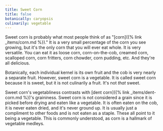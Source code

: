 ```yaml
---
title: Sweet Corn
title: false
botanically: caryopsis
culinarily: vegetable
---
```

Sweet corn is probably what most people think of as "[corn]({% link _items/corn.md %})." It is a very small percentage of the corn you see growing, but it's the only corn that you will ever eat whole. It is very versatile. You can eat it as loose corn, corn-on-the-cob, creamed corn, scalloped corn, corn fritters, corn chowder, corn pudding, etc. And they're all delicious.

Botanically, each individual kernel is its own fruit and the cob is very nearly a separate fruit. However, sweet corn is a vegetable. It is called sweet corn because it is sweet, but it is not culinarily a fruit. It's not *that* sweet.

Sweet corn's vegetabliness contrasts with [dent corn]({% link _items/dent-corn.md %})'s graininess. Sweet corn is not considered a grain since it is picked before drying and eaten like a vegetable. It is often eaten on the cob, it is never eaten dried, and it's never ground up. It is usually just a compliment to other foods and is not eaten as a staple. These all point to it being a vegetable. This is commonly understood, as corn is a hallmark of vegetable medleys.